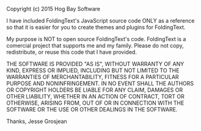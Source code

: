 Copyright (c) 2015 Hog Bay Software

I have included FoldingText's JavaScript source code ONLY as a reference so that it is easier for you to create themes and plugins for FoldingText.

My purpose is NOT to open source FoldingText's code. FoldingText is a comercial project that supports me and my family. Please do not copy, redistribute, or reuse this code that I have provided.

THE SOFTWARE IS PROVIDED "AS IS", WITHOUT WARRANTY OF ANY KIND, EXPRESS OR IMPLIED, INCLUDING BUT NOT LIMITED TO THE WARRANTIES OF MERCHANTABILITY, FITNESS FOR A PARTICULAR PURPOSE AND NONINFRINGEMENT. IN NO EVENT SHALL THE AUTHORS OR COPYRIGHT HOLDERS BE LIABLE FOR ANY CLAIM, DAMAGES OR OTHER LIABILITY, WHETHER IN AN ACTION OF CONTRACT, TORT OR OTHERWISE, ARISING FROM, OUT OF OR IN CONNECTION WITH THE SOFTWARE OR THE USE OR OTHER DEALINGS IN THE SOFTWARE.

Thanks,
Jesse Grosjean